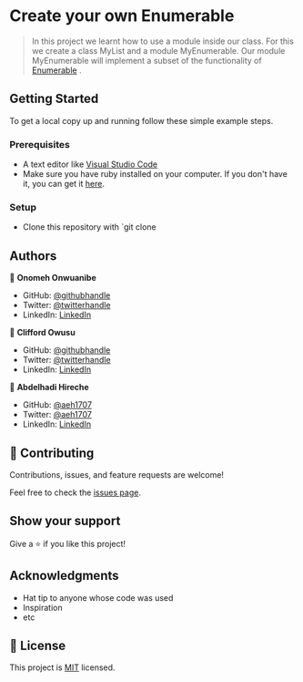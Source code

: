 # Create your own Enumerable

> In this project we learnt how to use a module inside our class. For this we create a class MyList and a module MyEnumerable. Our module MyEnumerable will implement a subset of the functionality of [Enumerable](https://ruby-doc.org/core-3.0.0/Enumerable.html) .

## Getting Started

To get a local copy up and running follow these simple example steps.

### Prerequisites

- A text editor like [Visual Studio Code](https://code.visualstudio.com/)
- Make sure you have ruby installed on your computer. If you don't have it, you can get it [here](https://www.ruby-lang.org/en/documentation/installation/).

### Setup

- Clone this repository with `git clone

## Authors

👤 **Onomeh Onwuanibe**

- GitHub: [@githubhandle](https://github.com/Estherstarr/)
- Twitter: [@twitterhandle](https://twitter.com/AnibeEsther)
- LinkedIn: [LinkedIn](https://linkedin.com/in/onwuanibeonome)

👤 **Clifford Owusu**

- GitHub: [@githubhandle](https://github.com/sireclifford)
- Twitter: [@twitterhandle](https://twitter.com/sire_clifford)
- LinkedIn: [LinkedIn](https://linkedin.com/in/sireclifford)

👤 **Abdelhadi Hireche**

- GitHub: [@aeh1707](https://github.com/aeh1707)
- Twitter: [@aeh1707](https://twitter.com/aeh1707)
- LinkedIn: [LinkedIn](https://linkedin.com/in/abdelhadi-hireche)

## 🤝 Contributing

Contributions, issues, and feature requests are welcome!

Feel free to check the [issues page](../../issues/).

## Show your support

Give a ⭐️ if you like this project!

## Acknowledgments

- Hat tip to anyone whose code was used
- Inspiration
- etc

## 📝 License

This project is [MIT](./MIT.md) licensed.
